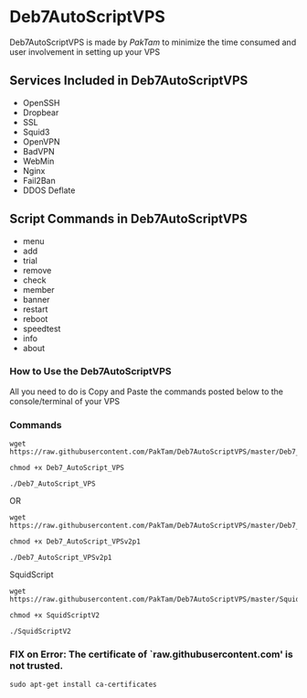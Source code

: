 # Deb7AutoScriptVPS

Deb7AutoScriptVPS is made by _PakTam_ to minimize the time consumed and user involvement in setting up your VPS

## Services Included in Deb7AutoScriptVPS

* OpenSSH
* Dropbear
* SSL
* Squid3
* OpenVPN
* BadVPN
* WebMin
* Nginx
* Fail2Ban
* DDOS Deflate

## Script Commands in Deb7AutoScriptVPS

* menu   
* add 
* trial
* remove    
* check  
* member 
* banner   
* restart  
* reboot  
* speedtest
* info   
* about  

### How to Use the Deb7AutoScriptVPS

All you need to do is Copy and Paste the commands posted below to the console/terminal of your VPS

### Commands

```
wget https://raw.githubusercontent.com/PakTam/Deb7AutoScriptVPS/master/Deb7_AutoScript_VPS
```
```
chmod +x Deb7_AutoScript_VPS
```
```
./Deb7_AutoScript_VPS
```

OR

```
wget https://raw.githubusercontent.com/PakTam/Deb7AutoScriptVPS/master/Deb7_AutoScript_VPSv2p1
```
```
chmod +x Deb7_AutoScript_VPSv2p1
```
```
./Deb7_AutoScript_VPSv2p1
```

SquidScript

```
wget https://raw.githubusercontent.com/PakTam/Deb7AutoScriptVPS/master/SquidScriptV2
```
```
chmod +x SquidScriptV2
```
```
./SquidScriptV2
```

### FIX on Error: The certificate of `raw.githubusercontent.com' is not trusted.
```
sudo apt-get install ca-certificates
```
